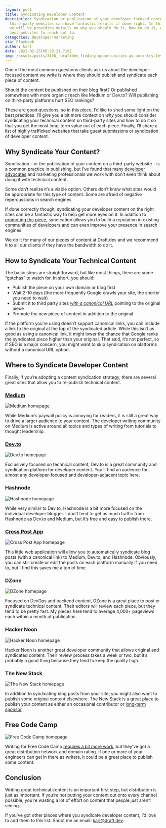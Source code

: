 ```yaml
---
layout: post
title: Syndicating Developer Content
description: Syndication or publication of your developer-focused content on
  third-party websites can have fantastic results if done right. In this piece,
  we will be providing details on why you should do it, how to do it, and the
  best websites to reach out to.
categories: developer-marketing
cta: Playbook
author: karl
date: 2022-02-25T05:20:21.719Z
img: /assets/posts/3196_-draftdev_finding-opportunities-as-an-entry-level-technical-writer_1200x2280_option-2.png
---
```

One of the most common questions clients ask us about the developer-focused content we write is where they should publish and syndicate each piece of content.

Should the content be published on their blog first? Or published somewhere with more organic reach like Medium or Dev.to? Will publishing on third-party platforms hurt SEO rankings?

These are good questions, so in this piece, I’d like to shed some light on the best practices. I’ll give you a bit more context on *why* you should consider syndicating your technical content on third-party sites and *how* to do it so that you get the most long-term value out of each piece. Finally, I’ll share a list of highly trafficked websites that take guest submissions or syndication of developer content.

## Why Syndicate Your Content?

Syndication - or the publication of your content on a third-party website - is a common practice in publishing, but I’ve found that many [developer advocates](https://draft.dev/learn/what-is-a-developer-advocate) and marketing professionals we work with don’t even think about doing it with technical content.

Some don’t realize it’s a viable option. Others don’t know what sites would be appropriate for this type of content. Some are afraid of negative repercussions in search engines.

If done correctly though, syndicating your developer content on the right sites can be a fantastic way to help get more eyes on it. In addition to [promoting the piece](https://draft.dev/learn/promotion), syndication allows you to build a reputation in existing communities of developers and can even improve your presence in search engines.

We do it for many of our pieces of content at Draft.dev and we recommend it to all our clients if they have the bandwidth to do it.

## How to Syndicate Your Technical Content

The basic steps are straightforward, but like most things, there are some “gotchas” to watch for. In short, you should:

* Publish the piece on your own domain or blog first
* Wait 2-10 days (the more frequently Google crawls your site, the shorter you need to wait)
* Submit it to third party sites *[with a canonical URL](https://developers.google.com/search/docs/advanced/crawling/consolidate-duplicate-urls)* pointing to the original piece
* Promote the new piece of content in addition to the original

If the platform you’re using doesn’t support canonical links, you can include a link to the original at the top of the syndicated article. While this isn’t as good as using a canonical link, it might lower the chance that Google ranks the syndicated piece higher than your original. That said, it’s not perfect, so if SEO is a major concern, you might want to skip syndication on platforms without a canonical URL option.

## Where to Syndicate Developer Content

Finally, if you’re adopting a content syndication strategy, there are several great sites that allow you to re-publish technical content.

### [Medium](https://medium.com/)

![Medium homepage](https://i.imgur.com/MA6tqmR.png)

While Medium’s paywall policy is annoying for readers, it is still a great way to drive a larger audience to your content. The developer writing community on Medium is active around all topics and types of writing from tutorials to thought leadership.

### [Dev.to](https://dev.to)

![Dev.to homepage](https://i.imgur.com/ORhQmw8.png)

Exclusively focused on technical content, Dev.to is a great community and syndication platform for developer content. You’ll find an audience for almost any developer-focused and developer-adjacent topic here.

### Hashnode

![Hashnode homepage](https://i.imgur.com/0gimodS.png)

While very similar to Dev.to, Hashnode is a bit more focused on the individual developer blogger. I don’t tend to get as much traffic from Hashnode as Dev.to and Medium, but it’s free and easy to publish there.

### [Cross Post App](https://crossxpost.app/)

![Cross Post App homepage](https://i.imgur.com/XpchRT6.png)

This little web application will allow you to automatically syndicate blog posts (with a canonical link) to Medium, Dev.to, and Hashnode. Obviously, you can still create or edit the posts on each platform manually if you need to, but I find this saves me a ton of time.

### DZone

![DZone homepage](https://i.imgur.com/IdZzA1U.png)

Focused on DevOps and backend content, DZone is a great place to post or syndicate technical content. Their editors will review each piece, but they tend to be pretty fast. My pieces here tend to average 4,000+ pageviews each within a month of publication.

### Hacker Noon

![Hacker Noon homepage](https://i.imgur.com/TySVhEP.png)

Hacker Noon is another great developer community that allows original and syndicated content. Their review process takes a week or two, but it’s probably a good thing because they tend to keep the quality high.

### The New Stack

![The New Stack homepage](https://i.imgur.com/LjvLyZ9.png)

In addition to syndicating blog posts from your site, you might also want to publish some original content elsewhere. The New Stack is a great place to publish your content as either an occasional contributor or [long-term sponsor](https://thenewstack.io/sponsorship).

## Free Code Camp

![Free Code Camp homepage](https://i.imgur.com/8mf5HTq.png)

Writing for Free Code Camp [requires a bit more work](https://www.freecodecamp.org/news/how-to-write-for-freecodecamp/), but they’ve got a great distribution network and domain rating. If one or more of your engineers can get in there as writers, it could be a great place to publish some content.

## Conclusion

Writing great technical content is an important first step, but distribution is just as important. If you’re not putting your content out onto every channel possible, you’re wasting a lot of effort on content that people just aren’t seeing.

If you’ve got other places where you syndicate developer content, I’d love to add them to this list. Shoot me an email: [karl@draft.dev](mailto:karl@draft.dev).